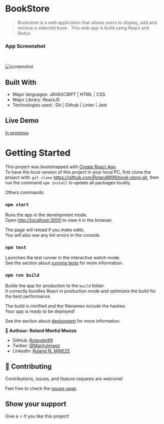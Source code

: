# BookStore

> Bookstore is a web application that allows users to display, add and remove a selected book . This web app is build using React and Redux

### App Screenshot 
<br>

![screenshot]()

## Built With

- Major languages: JAVASCRIPT | HTML | CSS 
- Major Library: ReactJS
- Technologies used : Git | Github | Linter | Jest

## Live Demo

[In progress]()

# Getting Started

This project was bootstrapped with [Create React App](https://github.com/facebook/create-react-app).<br>
To have the local version of this project in your local PC, first clone the project with: `git clone` https://github.com/RolandM99/book-store.git,
then run the command `npm install` to update all packages locally.

Others commands:

### `npm start`

Runs the app in the development mode.\
Open [http://localhost:3000](http://localhost:3000) to view it in the browser.

The page will reload if you make edits.\
You will also see any lint errors in the console.

### `npm test`

Launches the test runner in the interactive watch mode.\
See the section about [running tests](https://facebook.github.io/create-react-app/docs/running-tests) for more information.

### `npm run build`

Builds the app for production to the `build` folder.\
It correctly bundles React in production mode and optimizes the build for the best performance.

The build is minified and the filenames include the hashes.\
Your app is ready to be deployed!

See the section about [deployment](https://facebook.github.io/create-react-app/docs/deployment) for more information.

👤 **Authour:** **Roland Manful Mweze**

- GitHub: [Rolandm99](https://github.com/RolandM99)
- Twitter: [@Manfulmwez](https://twitter.com/ManfulMwez)
- LinkedIn: [Roland N. MWEZE](https://www.linkedin.com/in/roland-n-mweze-8b1045189/)

## 🤝 Contributing

Contributions, issues, and feature requests are welcome!

Feel free to check the [issues page](../../issues/).

## Show your support

Give a ⭐️ if you like this project!